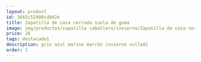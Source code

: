 ```yaml
---
layout: product
id: 3665c52908cdb02e
title: Zapatilla de casa cerrada suela de goma 
image: img/productos/zapatilla caballero/invierno/Zapatilla de casa cerrada suela de goma =26=destacado1=gris azul marino marrón invierno vulladi.webp
price: 26
tags: destacado1
description: gris azul marino marrón invierno vulladi
order: 1
---
```

